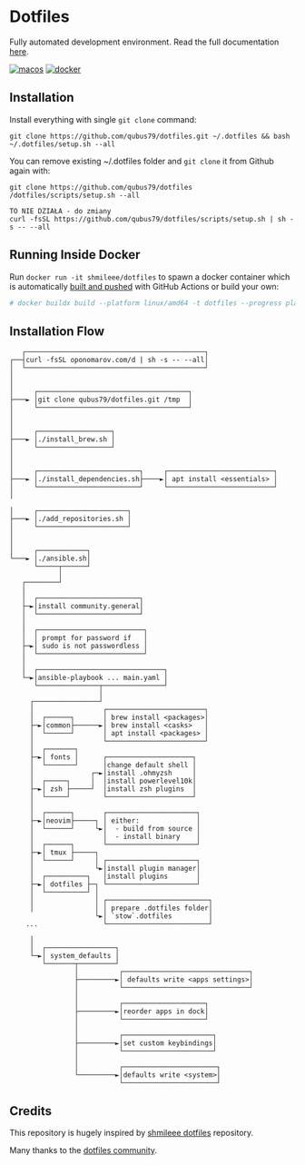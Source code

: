 # Dotfiles

Fully automated development environment. Read the full documentation
[here](https://oponomarov.com).

[![macos](https://github.com/shmileee/dotfiles/actions/workflows/macos.yaml/badge.svg)](https://github.com/shmileee/dotfiles/actions/workflows/macos.yaml)
[![docker](https://github.com/shmileee/dotfiles/actions/workflows/docker.yaml/badge.svg)](https://github.com/shmileee/dotfiles/actions/workflows/docker.yaml)

## Installation

Install everything with single `git clone` command:

```shell
git clone https://github.com/qubus79/dotfiles.git ~/.dotfiles && bash ~/.dotfiles/setup.sh --all
```

You can remove existing ~/.dotfiles folder and `git clone` it from Github again with:

```shell
git clone https://github.com/qubus79/dotfiles
/dotfiles/scripts/setup.sh --all
```

```shell
TO NIE DZIAŁA - do zmiany 
curl -fsSL https://github.com/qubus79/dotfiles/scripts/setup.sh | sh -s -- --all
```

## Running Inside Docker

Run `docker run -it shmileee/dotfiles` to spawn a docker container which is
automatically [built and
pushed](https://github.com/shmileee/dotfiles/actions/workflows/docker.yaml) with
GitHub Actions or build your own:

```bash
# docker buildx build --platform linux/amd64 -t dotfiles --progress plain .
```

## Installation Flow

```
   ┌────────────────────────────────────────────┐
┌──┤curl -fsSL oponomarov.com/d | sh -s -- --all│
│  └────────────────────────────────────────────┘
│
│
│     ┌─────────────────────────────────────┐
├───► │git clone qubus79/dotfiles.git /tmp  │
│     └─────────────────────────────────────┘
│
│
│     ┌──────────────────┐
├───► │./install_brew.sh │
│     └──────────────────┘
│
│
│     ┌─────────────────────────┐     ┌──────────────────────────┐
├───► │./install_dependencies.sh├────►│ apt install <essentials> │
│     └─────────────────────────┘     └──────────────────────────┘
│

│     ┌──────────────────────┐
├───► │./add_repositories.sh │
│     └──────────────────────┘
│
│
│     ┌────────────┐
└───► │./ansible.sh│
      └─────┬──────┘
            │
   ┌────────┘
   │
   │  ┌─────────────────────────┐
   ├─►│install community.general│
   │  └─────────────────────────┘
   │
   │  ┌──────────────────────────┐
   │  │ prompt for password if   │
   ├─►│ sudo is not passwordless │
   │  └──────────────────────────┘
   │
   │  ┌───────────────────────────────┐
   └─►│ansible-playbook ... main.yaml │
      └───────────────┬───────────────┘
                      │
     ┌────────────────┘
     │                 ┌────────────────────────┐
     │  ┌──────┐       │ brew install <packages>│
     ├─►│common├──────►│ brew install <casks>   │
     │  └──────┘       │ apt install <packages> │
     │                 └────────────────────────┘
     │  ┌───────┐
     ├─►│ fonts │      ┌─────────────────────┐
     │  └───────┘      │change default shell │
     │              ┌─►│install .ohmyzsh     │
     │  ┌─────┐     │  │install powerlevel10k│
     ├─►│ zsh ├─────┘  │install zsh plugins  │
     │  └─────┘        └─────────────────────┘
     │                 
     │  ┌──────┐       ┌──────────────────────┐
     ├─►│neovim├─────┐ │ either:              │
     │  └──────┘     └►│  - build from source │
     │                 │  - install binary    │
     │  ┌──────┐       └──────────────────────┘
     ├─►│ tmux ├─────┐ 
     │  └──────┘     │ ┌──────────────────────┐
     │               └►│install plugin manager│  
     │  ┌──────────┐   │install plugins       │   
     ├─►│ dotfiles ├─┐ └──────────────────────┘
     │  └──────────┘ │ 
     │               │ ┌─────────────────────────┐
     │               │ │ prepare .dotfiles folder│
                     └►│ `stow`.dotfiles         │
    ...                └─────────────────────────┘
     
     │
     │  ┌─────────────────┐
     └─►│ system_defaults │
        └───────┬─────────┘
                │          ┌───────────────────────────────┐
                ├─────────►│ defaults write <apps settings>│
                │          └───────────────────────────────┘
                │
                │          ┌────────────────────┐
                ├─────────►│reorder apps in dock│
                │          └────────────────────┘
                │
                │          ┌──────────────────────┐
                ├─────────►│set custom keybindings│
                │          └──────────────────────┘
                │
                │          ┌───────────────────────┐
                └─────────►│defaults write <system>│
                           └───────────────────────┘
```

## Credits

This repository is hugely inspired by [shmileee dotfiles](https://github.com/shmileee/dotfiles) repository.

Many thanks to the [dotfiles community](https://dotfiles.github.io).
